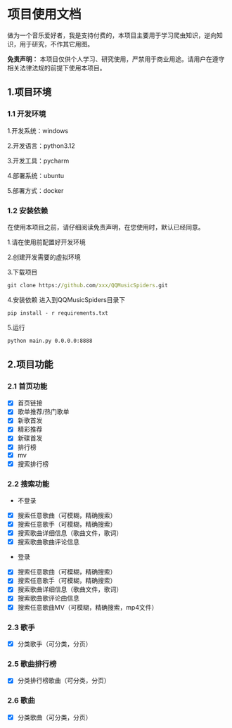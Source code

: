 # 项目使用文档

做为一个音乐爱好者，我是支持付费的，本项目主要用于学习爬虫知识，逆向知识，用于研究，不作其它用图。

**免责声明：** 本项目仅供个人学习、研究使用，严禁用于商业用途。请用户在遵守相关法律法规的前提下使用本项目。

## 1.项目环境

### 1.1 开发环境

1.开发系统：windows

2.开发语言：python3.12

3.开发工具：pycharm

4.部署系统：ubuntu

5.部署方式：docker

### 1.2 安装依赖

在使用本项目之前，请仔细阅读免责声明，在您使用时，默认已经同意。

1.请在使用前配置好开发环境

2.创建开发需要的虚拟环境

3.下载项目

```cmd
git clone https://github.com/xxx/QQMusicSpiders.git
```

4.安装依赖
进入到QQMusicSpiders目录下

```cmd
pip install - r requirements.txt
```

5.运行
```cmd
python main.py 0.0.0.0:8888
```
## 2.项目功能

### 2.1 首页功能

- [x] 首页链接
- [x] 歌单推荐/热门歌单
- [x] 新歌首发
- [x] 精彩推荐
- [x] 新碟首发
- [x] 排行榜
- [x] mv
- [x] 搜索排行榜

### 2.2 搜索功能

* 不登录

- [x] 搜索任意歌曲（可模糊，精确搜索）
- [x] 搜索任意歌手（可模糊，精确搜索）
- [x] 搜索歌曲详细信息（歌曲文件，歌词）
- [x] 搜索歌曲歌曲评论信息

* 登录

- [x] 搜索任意歌曲（可模糊，精确搜索）
- [x] 搜索任意歌手（可模糊，精确搜索）
- [x] 搜索歌曲详细信息（歌曲文件，歌词）
- [x] 搜索歌曲歌评论曲信息
- [x] 搜索任意歌曲MV（可模糊，精确搜索，mp4文件）

### 2.3 歌手
- [x] 分类歌手（可分类，分页）

### 2.5 歌曲排行榜
- [x] 分类排行榜歌曲（可分类，分页）

### 2.6 歌曲
- [x] 分类歌曲（可分类，分页）
